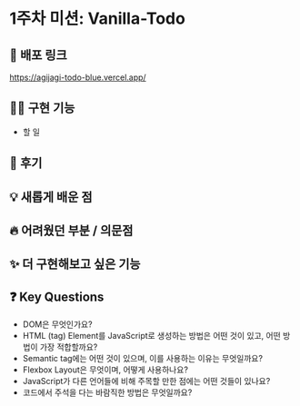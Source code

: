 # 1주차 미션: Vanilla-Todo

## 🐻 배포 링크

https://agijagi-todo-blue.vercel.app/

## 👩‍💻 구현 기능

- 할 일

## 🥳 후기

## 💡 새롭게 배운 점

## 🔥 어려웠던 부분 / 의문점

## ✨ 더 구현해보고 싶은 기능

## ❓ Key Questions

- DOM은 무엇인가요?
- HTML (tag) Element를 JavaScript로 생성하는 방법은 어떤 것이 있고, 어떤 방법이 가장 적합할까요?
- Semantic tag에는 어떤 것이 있으며, 이를 사용하는 이유는 무엇일까요?
- Flexbox Layout은 무엇이며, 어떻게 사용하나요?
- JavaScript가 다른 언어들에 비해 주목할 만한 점에는 어떤 것들이 있나요?
- 코드에서 주석을 다는 바람직한 방법은 무엇일까요?
